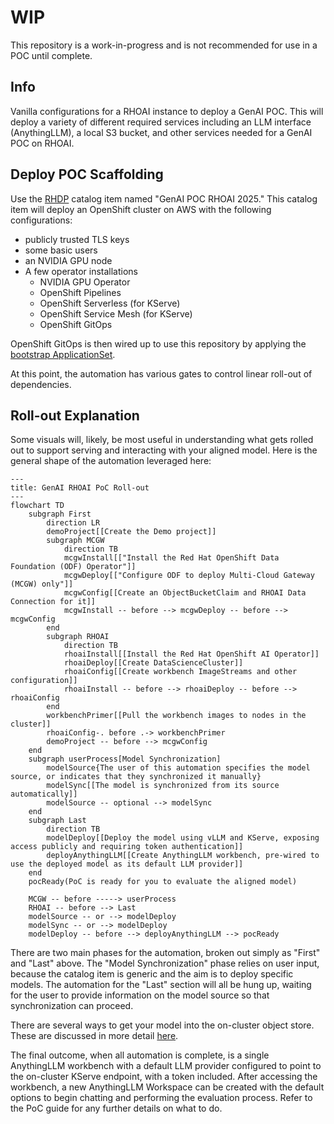# WIP

This repository is a work-in-progress and is not recommended for use in a POC until complete.

## Info

Vanilla configurations for a RHOAI instance to deploy a GenAI POC. This will deploy a variety of different required services including an LLM interface (AnythingLLM), a local S3 bucket, and other services needed for a GenAI POC on RHOAI.

## Deploy POC Scaffolding

Use the [RHDP](https://demo.redhat.com) catalog item named "GenAI POC RHOAI 2025." This catalog item will deploy an OpenShift cluster on AWS with the following configurations:
- publicly trusted TLS keys
- some basic users
- an NVIDIA GPU node
- A few operator installations
  - NVIDIA GPU Operator
  - OpenShift Pipelines
  - OpenShift Serverless (for KServe)
  - OpenShift Service Mesh (for KServe)
  - OpenShift GitOps

OpenShift GitOps is then wired up to use this repository by applying the [bootstrap ApplicationSet](basic-vanilla-poc/bootstrap/applicationset/applicationset-bootstrap.yaml).

At this point, the automation has various gates to control linear roll-out of dependencies.

## Roll-out Explanation

Some visuals will, likely, be most useful in understanding what gets rolled out to support serving and interacting with your aligned model. Here is the general shape of the automation leveraged here:

```mermaid
---
title: GenAI RHOAI PoC Roll-out
---
flowchart TD
    subgraph First
        direction LR
        demoProject[[Create the Demo project]]
        subgraph MCGW
            direction TB
            mcgwInstall[["Install the Red Hat OpenShift Data Foundation (ODF) Operator"]]
            mcgwDeploy[["Configure ODF to deploy Multi-Cloud Gateway (MCGW) only"]]
            mcgwConfig[[Create an ObjectBucketClaim and RHOAI Data Connection for it]]
            mcgwInstall -- before --> mcgwDeploy -- before --> mcgwConfig
        end
        subgraph RHOAI
            direction TB
            rhoaiInstall[[Install the Red Hat OpenShift AI Operator]]
            rhoaiDeploy[[Create DataScienceCluster]]
            rhoaiConfig[[Create workbench ImageStreams and other configuration]]
            rhoaiInstall -- before --> rhoaiDeploy -- before --> rhoaiConfig
        end
        workbenchPrimer[[Pull the workbench images to nodes in the cluster]]
        rhoaiConfig-. before .-> workbenchPrimer
        demoProject -- before --> mcgwConfig
    end
    subgraph userProcess[Model Synchronization]
        modelSource{The user of this automation specifies the model source, or indicates that they synchronized it manually}
        modelSync[[The model is synchronized from its source automatically]]
        modelSource -- optional --> modelSync
    end
    subgraph Last
        direction TB
        modelDeploy[[Deploy the model using vLLM and KServe, exposing access publicly and requiring token authentication]]
        deployAnythingLLM[[Create AnythingLLM workbench, pre-wired to use the deployed model as its default LLM provider]]
    end
    pocReady(PoC is ready for you to evaluate the aligned model)

    MCGW -- before -----> userProcess
    RHOAI -- before --> Last
    modelSource -- or --> modelDeploy
    modelSync -- or --> modelDeploy
    modelDeploy -- before --> deployAnythingLLM --> pocReady
```

There are two main phases for the automation, broken out simply as "First" and "Last" above. The "Model Synchronization" phase relies on user input, because the catalog item is generic and the aim is to deploy specific models. The automation for the "Last" section will all be hung up, waiting for the user to provide information on the model source so that synchronization can proceed.

There are several ways to get your model into the on-cluster object store. These are discussed in more detail [here](/docs/model-upload/README.md).

The final outcome, when all automation is complete, is a single AnythingLLM workbench with a default LLM provider configured to point to the on-cluster KServe endpoint, with a token included. After accessing the workbench, a new AnythingLLM Workspace can be created with the default options to begin chatting and performing the evaluation process. Refer to the PoC guide for any further details on what to do.
